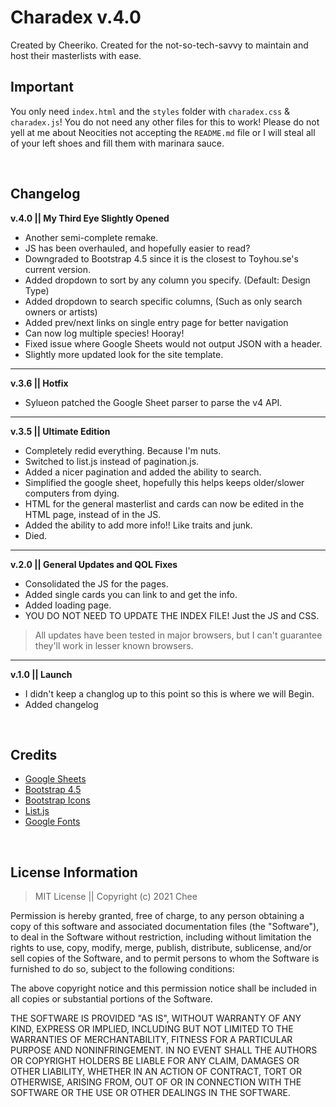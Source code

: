 # Charadex v.4.0

Created by Cheeriko. Created for the not-so-tech-savvy to maintain and host their masterlists with ease.

## Important

You only need `index.html` and the `styles` folder with `charadex.css` & `charadex.js`! You do not need any other files for this to work! Please do not yell at me about Neocities not accepting the `README.md` file or I will steal all of your left shoes and fill them with marinara sauce.

 
## Changelog

**v.4.0 || My Third Eye Slightly Opened**

- Another semi-complete remake.
- JS has been overhauled, and hopefully easier to read?
- Downgraded to Bootstrap 4.5 since it is the closest to Toyhou.se's current version.
- Added dropdown to sort by any column you specify. (Default: Design Type)
- Added dropdown to search specific columns, (Such as only search owners or artists)
- Added prev/next links on single entry page for better navigation
- Can now log multiple species! Hooray!
- Fixed issue where Google Sheets would not output JSON with a header.
- Slightly more updated look for the site template.

---

**v.3.6 || Hotfix**

- Sylueon patched the Google Sheet parser to parse the v4 API.

---

**v.3.5 || Ultimate Edition**

- Completely redid everything. Because I'm nuts.
- Switched to list.js instead of pagination.js.
- Added a nicer pagination and added the ability to search.
- Simplified the google sheet, hopefully this helps keeps older/slower computers from dying.
- HTML for the general masterlist and cards can now be edited in the HTML page, instead of in the JS.
- Added the ability to add more info!! Like traits and junk.
- Died.

---

**v.2.0 || General Updates and QOL Fixes**

- Consolidated the JS for the pages.
- Added single cards you can link to and get the info.
- Added loading page.
- YOU DO NOT NEED TO UPDATE THE INDEX FILE! Just the JS and CSS.
> All updates have been tested in major browsers, but I can't guarantee they'll work in lesser known browsers.

---

**v.1.0 || Launch**

- I didn't keep a changlog up to this point so this is where we will Begin.
- Added changelog

 
## Credits

- [Google Sheets](https://docs.google.com/spreadsheets/u/0/)
- [Bootstrap 4.5](https://getbootstrap.com/docs/4.5/getting-started/introduction/)
- [Bootstrap Icons](https://icons.getbootstrap.com/)
- [List.js](https://listjs.com/)
- [Google Fonts](https://fonts.google.com/)

 
## License Information

> MIT License || Copyright (c) 2021 Chee

Permission is hereby granted, free of charge, to any person obtaining a copy of this software and associated documentation files (the "Software"), to deal in the Software without restriction, including without limitation the rights to use, copy, modify, merge, publish, distribute, sublicense, and/or sell copies of the Software, and to permit persons to whom the Software is furnished to do so, subject to the following conditions:

The above copyright notice and this permission notice shall be included in all copies or substantial portions of the Software.

THE SOFTWARE IS PROVIDED "AS IS", WITHOUT WARRANTY OF ANY KIND, EXPRESS OR IMPLIED, INCLUDING BUT NOT LIMITED TO THE WARRANTIES OF MERCHANTABILITY, FITNESS FOR A PARTICULAR PURPOSE AND NONINFRINGEMENT. IN NO EVENT SHALL THE AUTHORS OR COPYRIGHT HOLDERS BE LIABLE FOR ANY CLAIM, DAMAGES OR OTHER LIABILITY, WHETHER IN AN ACTION OF CONTRACT, TORT OR OTHERWISE, ARISING FROM, OUT OF OR IN CONNECTION WITH THE SOFTWARE OR THE USE OR OTHER DEALINGS IN THE SOFTWARE.
